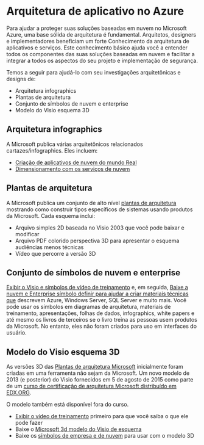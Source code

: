 <properties
   pageTitle="Arquitetura de aplicativo no Azure | Microsoft Azure"
   description=" Este artigo ajudará você a entender a arquitetura de aplicativos e serviços no Azure para tornar mais fácil integrar segurança design e implementação. "
   services="security"
   documentationCenter="na"
   authors="TomShinder"
   manager="MBaldwin"
   editor="TomSh"/>

<tags
   ms.service="security"
   ms.devlang="na"
   ms.topic="article"
   ms.tgt_pltfrm="na"
   ms.workload="na"
   ms.date="08/09/2016"
   ms.author="terrylan"/>

# <a name="application-architecture-on-azure"></a>Arquitetura de aplicativo no Azure

Para ajudar a proteger suas soluções baseadas em nuvem no Microsoft Azure, uma base sólida de arquitetura é fundamental. Arquitetos, designers e implementadores beneficiam um forte Conhecimento da arquitetura de aplicativos e serviços. Este conhecimento básico ajuda você a entender todos os componentes das suas soluções baseadas em nuvem e facilitar a integrar a todos os aspectos do seu projeto e implementação de segurança.

Temos a seguir para ajudá-lo com seu investigações arquitetônicas e designs de:

- Arquitetura infographics
- Plantas de arquitetura
- Conjunto de símbolos de nuvem e enterprise
- Modelo do Visio esquema 3D

## <a name="architectural-infographics"></a>Arquitetura infographics

A Microsoft publica várias arquitetônicos relacionados cartazes/infographics. Eles incluem:

- [Criação de aplicativos de nuvem do mundo Real](https://azure.microsoft.com/documentation/infographics/building-real-world-cloud-apps/)
- [Dimensionamento com os serviços de nuvem](https://azure.microsoft.com/documentation/infographics/cloud-services/)

## <a name="architectural-blueprints"></a>Plantas de arquitetura

A Microsoft publica um conjunto de alto nível [plantas de arquitetura](http://aka.ms/azblueprints) mostrando como construir tipos específicos de sistemas usando produtos da Microsoft.
Cada esquema inclui:

- Arquivo simples 2D baseada no Visio 2003 que você pode baixar e modificar
- Arquivo PDF colorido perspectiva 3D para apresentar o esquema audiências menos técnicas
- Vídeo que percorre a versão 3D

## <a name="cloud-and-enterprise-symbol-set"></a>Conjunto de símbolos de nuvem e enterprise

[Exibir o Visio e símbolos de vídeo de treinamento](http://aka.ms/CnESymbolsVideo) e, em seguida, [Baixe a nuvem e Enterprise símbolo definir para ajudar a criar materiais técnicas que](http://aka.ms/CnESymbols) descrevem Azure, Windows Server, SQL Server e muito mais. Você pode usar os símbolos em diagramas de arquitetura, materiais de treinamento, apresentações, folhas de dados, infographics, white papers e até mesmo os livros de terceiros se o livro treina as pessoas usem produtos da Microsoft. No entanto, eles não foram criados para uso em interfaces do usuário.

## <a name="3d-blueprint-visio-template"></a>Modelo do Visio esquema 3D

As versões 3D das [Plantas de arquitetura Microsoft](http://aka.ms/azblueprints) inicialmente foram criadas em uma ferramenta não sejam da Microsoft. Um novo modelo de 2013 (e posterior) do Visio fornecidos em 5 de agosto de 2015 como parte de um [curso de certificação de arquitetura Microsoft distribuído em EDX.ORG](../architecture-overview.md#microsoft-architecture-certification-course).

O modelo também está disponível fora do curso.

- [Exibir o vídeo de treinamento](http://aka.ms/3dBlueprintTemplateVideo) primeiro para que você saiba o que ele pode fazer
- Baixe o [Microsoft 3d modelo do Visio de esquema](http://aka.ms/3DBlueprintTemplate)
- Baixe os [símbolos de empresa e de nuvem](../architecture-overview.md#drawing-symbol-and-icon-sets) para usar com o modelo 3D
